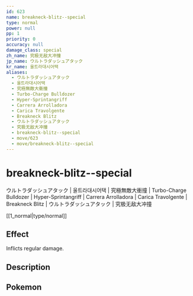 ```yaml
---
id: 623
name: breakneck-blitz--special
type: normal
power: null
pp: 1
priority: 0
accuracy: null
damage_class: special
zh_name: 究极无敌大冲撞
jp_name: ウルトラダッシュアタック
kr_name: 울트라대시어택
aliases:
  - ウルトラダッシュアタック
  - 울트라대시어택
  - 究極無敵大衝撞
  - Turbo-Charge Bulldozer
  - Hyper-Sprintangriff
  - Carrera Arrolladora
  - Carica Travolgente
  - Breakneck Blitz
  - ウルトラダッシュアタック
  - 究极无敌大冲撞
  - breakneck-blitz--special
  - move/623
  - move/breakneck-blitz--special
---
```

# breakneck-blitz--special
    
ウルトラダッシュアタック | 울트라대시어택 | 究極無敵大衝撞 | Turbo-Charge Bulldozer | Hyper-Sprintangriff | Carrera Arrolladora | Carica Travolgente | Breakneck Blitz | ウルトラダッシュアタック | 究极无敌大冲撞

[[1_normal|type/normal]]

## Effect

Inflicts regular damage.

## Description



## Pokemon



